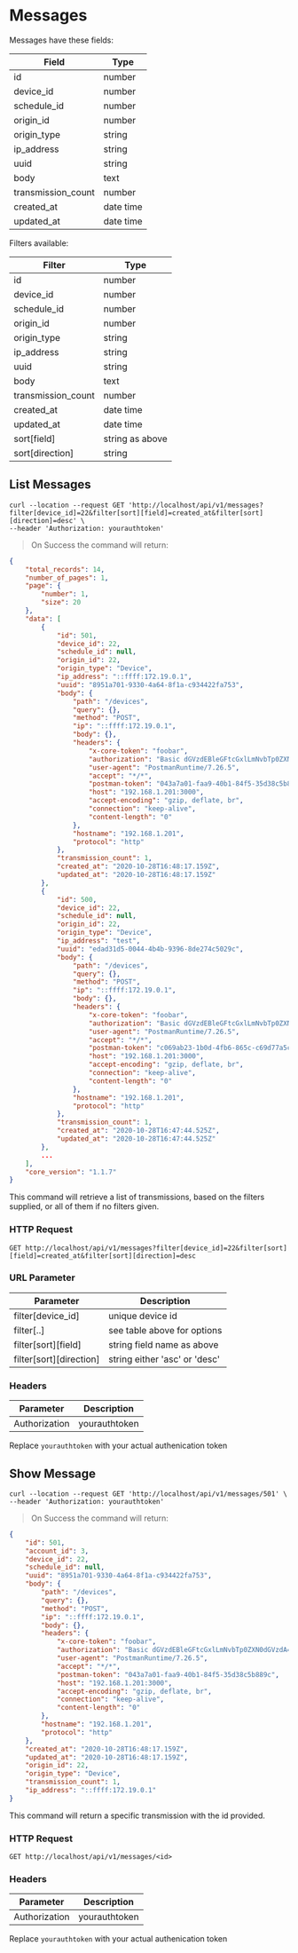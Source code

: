# Messages


Messages have these fields:

Field | Type
----- | ----
id | number
device_id  | number
schedule_id  | number
origin_id | number
origin_type | string
ip_address | string
uuid | string
body | text
transmission_count | number
created_at | date time
updated_at | date time


Filters available:

Filter | Type
------ | ----
id | number
device_id  | number
schedule_id  | number
origin_id | number
origin_type | string
ip_address | string
uuid | string
body | text
transmission_count | number
created_at | date time
updated_at | date time
sort[field] | string as above
sort[direction] | string

[//]:#(*****************************************************************************)

## List Messages

```shell
curl --location --request GET 'http://localhost/api/v1/messages?filter[device_id]=22&filter[sort][field]=created_at&filter[sort][direction]=desc' \
--header 'Authorization: yourauthtoken'
```

> On Success the command will return:

```json
{
    "total_records": 14,
    "number_of_pages": 1,
    "page": {
        "number": 1,
        "size": 20
    },
    "data": [
        {
            "id": 501,
            "device_id": 22,
            "schedule_id": null,
            "origin_id": 22,
            "origin_type": "Device",
            "ip_address": "::ffff:172.19.0.1",
            "uuid": "8951a701-9330-4a64-8f1a-c934422fa753",
            "body": {
                "path": "/devices",
                "query": {},
                "method": "POST",
                "ip": "::ffff:172.19.0.1",
                "body": {},
                "headers": {
                    "x-core-token": "foobar",
                    "authorization": "Basic dGVzdEBleGFtcGxlLmNvbTp0ZXN0dGVzdA==",
                    "user-agent": "PostmanRuntime/7.26.5",
                    "accept": "*/*",
                    "postman-token": "043a7a01-faa9-40b1-84f5-35d38c5b889c",
                    "host": "192.168.1.201:3000",
                    "accept-encoding": "gzip, deflate, br",
                    "connection": "keep-alive",
                    "content-length": "0"
                },
                "hostname": "192.168.1.201",
                "protocol": "http"
            },
            "transmission_count": 1,
            "created_at": "2020-10-28T16:48:17.159Z",
            "updated_at": "2020-10-28T16:48:17.159Z"
        },
        {
            "id": 500,
            "device_id": 22,
            "schedule_id": null,
            "origin_id": 22,
            "origin_type": "Device",
            "ip_address": "test",
            "uuid": "edad31d5-0044-4b4b-9396-8de274c5029c",
            "body": {
                "path": "/devices",
                "query": {},
                "method": "POST",
                "ip": "::ffff:172.19.0.1",
                "body": {},
                "headers": {
                    "x-core-token": "foobar",
                    "authorization": "Basic dGVzdEBleGFtcGxlLmNvbTp0ZXN0dGVzdA==",
                    "user-agent": "PostmanRuntime/7.26.5",
                    "accept": "*/*",
                    "postman-token": "c069ab23-1b0d-4fb6-865c-c69d77a5c6cd",
                    "host": "192.168.1.201:3000",
                    "accept-encoding": "gzip, deflate, br",
                    "connection": "keep-alive",
                    "content-length": "0"
                },
                "hostname": "192.168.1.201",
                "protocol": "http"
            },
            "transmission_count": 1,
            "created_at": "2020-10-28T16:47:44.525Z",
            "updated_at": "2020-10-28T16:47:44.525Z"
        },
        ...
    ],
    "core_version": "1.1.7"
}
```

This command will retrieve a list of transmissions, based on the filters supplied, or all of them if no filters given.

### HTTP Request

`GET http://localhost/api/v1/messages?filter[device_id]=22&filter[sort][field]=created_at&filter[sort][direction]=desc`

### URL Parameter

Parameter | Description
--------- | -----------
filter[device_id] | unique device id
filter[..] | see table above for options
filter[sort][field] | string field name as above
filter[sort][direction] | string either 'asc' or 'desc'

### Headers

Parameter | Description
--------- | -----------
Authorization | yourauthtoken

<aside class="notice">Replace <code>yourauthtoken</code> with your actual authenication token</aside>



[//]:#(*****************************************************************************)

## Show Message

```shell
curl --location --request GET 'http://localhost/api/v1/messages/501' \
--header 'Authorization: yourauthtoken'
```

> On Success the command will return:

```json
{
    "id": 501,
    "account_id": 3,
    "device_id": 22,
    "schedule_id": null,
    "uuid": "8951a701-9330-4a64-8f1a-c934422fa753",
    "body": {
        "path": "/devices",
        "query": {},
        "method": "POST",
        "ip": "::ffff:172.19.0.1",
        "body": {},
        "headers": {
            "x-core-token": "foobar",
            "authorization": "Basic dGVzdEBleGFtcGxlLmNvbTp0ZXN0dGVzdA==",
            "user-agent": "PostmanRuntime/7.26.5",
            "accept": "*/*",
            "postman-token": "043a7a01-faa9-40b1-84f5-35d38c5b889c",
            "host": "192.168.1.201:3000",
            "accept-encoding": "gzip, deflate, br",
            "connection": "keep-alive",
            "content-length": "0"
        },
        "hostname": "192.168.1.201",
        "protocol": "http"
    },
    "created_at": "2020-10-28T16:48:17.159Z",
    "updated_at": "2020-10-28T16:48:17.159Z",
    "origin_id": 22,
    "origin_type": "Device",
    "transmission_count": 1,
    "ip_address": "::ffff:172.19.0.1"
}
```

This command will return a specific transmission with the id provided.

### HTTP Request

`GET http://localhost/api/v1/messages/<id>`

### Headers

Parameter | Description
--------- | -----------
Authorization | yourauthtoken

<aside class="notice">Replace <code>yourauthtoken</code> with your actual authenication token</aside>